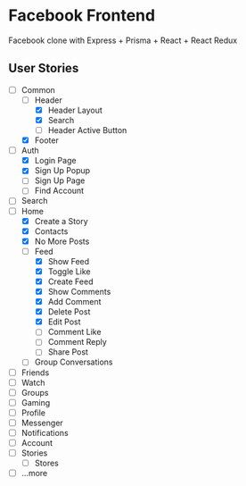 # Facebook Frontend

Facebook clone with Express + Prisma + React + React Redux

## User Stories

- [ ] Common
  - [ ] Header
    - [x] Header Layout
    - [x] Search
    - [ ] Header Active Button
  - [x] Footer
- [ ] Auth
  - [x] Login Page
  - [x] Sign Up Popup
  - [ ] Sign Up Page
  - [ ] Find Account
- [ ] Search
- [ ] Home
  - [x] Create a Story
  - [x] Contacts
  - [x] No More Posts
  - [ ] Feed
    - [x] Show Feed
    - [x] Toggle Like
    - [x] Create Feed
    - [x] Show Comments
    - [x] Add Comment
    - [x] Delete Post
    - [x] Edit Post
    - [ ] Comment Like
    - [ ] Comment Reply
    - [ ] Share Post
  - [ ] Group Conversations
- [ ] Friends
- [ ] Watch
- [ ] Groups
- [ ] Gaming
- [ ] Profile
- [ ] Messenger
- [ ] Notifications
- [ ] Account
- [ ] Stories
  - [ ] Stores
- [ ] ...more
